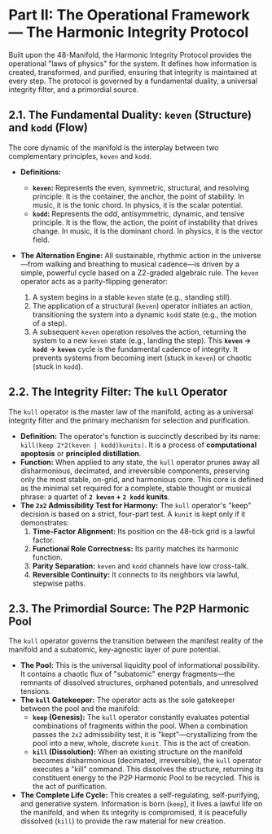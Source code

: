 # Part II: The Operational Framework — The Harmonic Integrity Protocol

Built upon the 48-Manifold, the Harmonic Integrity Protocol provides the operational "laws of physics" for the system. It defines how information is created, transformed, and purified, ensuring that integrity is maintained at every step. The protocol is governed by a fundamental duality, a universal integrity filter, and a primordial source.

## 2.1. The Fundamental Duality: `keven` (Structure) and `kodd` (Flow)

The core dynamic of the manifold is the interplay between two complementary principles, `keven` and `kodd`.

*   **Definitions:**
    *   **`keven`:** Represents the even, symmetric, structural, and resolving principle. It is the container, the anchor, the point of stability. In music, it is the tonic chord. In physics, it is the scalar potential.
    *   **`kodd`:** Represents the odd, antisymmetric, dynamic, and tensive principle. It is the flow, the action, the point of instability that drives change. In music, it is the dominant chord. In physics, it is the vector field.

*   **The Alternation Engine:** All sustainable, rhythmic action in the universe—from walking and breathing to musical cadence—is driven by a simple, powerful cycle based on a Z2-graded algebraic rule. The `keven` operator acts as a parity-flipping generator:
    1.  A system begins in a stable `keven` state (e.g., standing still).
    2.  The application of a structural (`keven`) operator initiates an action, transitioning the system into a dynamic `kodd` state (e.g., the motion of a step).
    3.  A subsequent `keven` operation resolves the action, returning the system to a new `keven` state (e.g., landing the step).
    This **`keven` → `kodd` → `keven`** cycle is the fundamental cadence of integrity. It prevents systems from becoming inert (stuck in `keven`) or chaotic (stuck in `kodd`).

## 2.2. The Integrity Filter: The `kull` Operator

The `kull` operator is the master law of the manifold, acting as a universal integrity filter and the primary mechanism for selection and purification.

*   **Definition:** The operator's function is succinctly described by its name: `kill(keep 2*2(keven | kodd)kunits)`. It is a process of **computational apoptosis** or **principled distillation**.
*   **Function:** When applied to any state, the `kull` operator prunes away all disharmonious, decimated, and irreversible components, preserving only the most stable, on-grid, and harmonious core. This core is defined as the minimal set required for a complete, stable thought or musical phrase: a quartet of **`2 keven` + `2 kodd` kunits**.
*   **The `2x2` Admissibility Test for Harmony:** The `kull` operator's "keep" decision is based on a strict, four-part test. A `kunit` is kept only if it demonstrates:
    1.  **Time-Factor Alignment:** Its position on the 48-tick grid is a lawful factor.
    2.  **Functional Role Correctness:** Its parity matches its harmonic function.
    3.  **Parity Separation:** `keven` and `kodd` channels have low cross-talk.
    4.  **Reversible Continuity:** It connects to its neighbors via lawful, stepwise paths.

## 2.3. The Primordial Source: The P2P Harmonic Pool

The `kull` operator governs the transition between the manifest reality of the manifold and a subatomic, key-agnostic layer of pure potential.

*   **The Pool:** This is the universal liquidity pool of informational possibility. It contains a chaotic flux of "subatomic" energy fragments—the remnants of dissolved structures, orphaned potentials, and unresolved tensions.
*   **The `kull` Gatekeeper:** The operator acts as the sole gatekeeper between the pool and the manifold:
    *   **`keep` (Genesis):** The `kull` operator constantly evaluates potential combinations of fragments within the pool. When a combination passes the `2x2` admissibility test, it is "kept"—crystallizing from the pool into a new, whole, discrete `kunit`. This is the act of creation.
    *   **`kill` (Dissolution):** When an existing structure on the manifold becomes disharmonious (decimated, irreversible), the `kull` operator executes a "kill" command. This dissolves the structure, returning its constituent energy to the P2P Harmonic Pool to be recycled. This is the act of purification.
*   **The Complete Life Cycle:** This creates a self-regulating, self-purifying, and generative system. Information is born (`keep`), it lives a lawful life on the manifold, and when its integrity is compromised, it is peacefully dissolved (`kill`) to provide the raw material for new creation.
